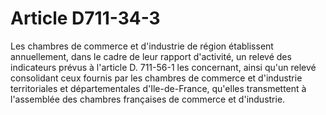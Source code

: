 # Article D711-34-3

Les chambres de commerce et d'industrie de région établissent annuellement, dans le cadre de leur rapport d'activité, un relevé des indicateurs prévus à l'article D. 711-56-1 les concernant, ainsi qu'un relevé consolidant ceux fournis par les chambres de commerce et d'industrie territoriales et départementales d'Ile-de-France, qu'elles transmettent à l'assemblée des chambres françaises de commerce et d'industrie.
